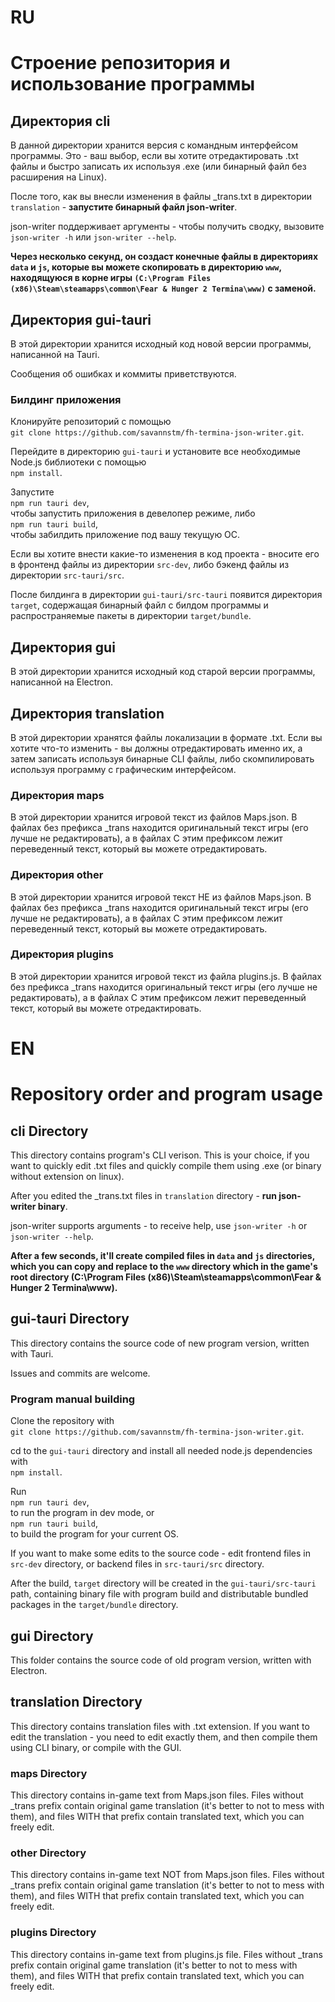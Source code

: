 # RU

# Строение репозитория и использование программы

## Директория cli

В данной директории хранится версия с командным интерфейсом программы. Это - ваш выбор, если вы хотите отредактировать .txt файлы и быстро записать их используя .exe (или бинарный файл без расширения на Linux).

После того, как вы внесли изменения в файлы \_trans.txt в директории `translation` - **запустите бинарный файл json-writer**.

json-writer поддерживает аргументы - чтобы получить сводку, вызовите `json-writer -h` или `json-writer --help`.

**Через несколько секунд, он создаст конечные файлы в директориях `data` и `js`, которые вы можете скопировать в директорию `www`, находящуюся в корне игры `(C:\Program Files (x86)\Steam\steamapps\common\Fear & Hunger 2 Termina\www)` с заменой.**

## Директория gui-tauri

В этой директории хранится исходный код новой версии программы, написанной на Tauri.

Сообщения об ошибках и коммиты приветствуются.

### Билдинг приложения

Клонируйте репозиторий с помощью\
`git clone https://github.com/savannstm/fh-termina-json-writer.git`.

Перейдите в директорию `gui-tauri` и установите все необходимые Node.js библиотеки с помощью\
`npm install`.

Запустите\
`npm run tauri dev`,\
чтобы запустить приложения в девелопер режиме, либо\
`npm run tauri build`,\
чтобы забилдить приложение под вашу текущую ОС.

Если вы хотите внести какие-то изменения в код проекта - вносите его в фронтенд файлы из директории `src-dev`, либо бэкенд файлы из директории `src-tauri/src`.

После билдинга в директории `gui-tauri/src-tauri` появится директория `target`, содержащая бинарный файл с билдом программы и распространяемые пакеты в директории `target/bundle`.

## Директория gui

В этой директории хранится исходный код старой версии программы, написанной на Electron.

## Директория translation

В этой директории хранятся файлы локализации в формате .txt. Если вы хотите что-то изменить - вы должны отредактировать именно их, а затем записать используя бинарные CLI файлы, либо скомпилировать используя программу с графическим интерфейсом.

### Директория maps

В этой директории хранится игровой текст из файлов Maps.json.
В файлах без префикса \_trans находится оригинальный текст игры (его лучше не редактировать), а в файлах C этим префиксом лежит переведенный текст, который вы можете отредактировать.

### Директория other

В этой директории хранится игровой текст НЕ из файлов Maps.json.
В файлах без префикса \_trans находится оригинальный текст игры (его лучше не редактировать), а в файлах C этим префиксом лежит переведенный текст, который вы можете отредактировать.

### Директория plugins

В этой директории хранится игровой текст из файла plugins.js.
В файлах без префикса \_trans находится оригинальный текст игры (его лучше не редактировать), а в файлах C этим префиксом лежит переведенный текст, который вы можете отредактировать.

# EN

# Repository order and program usage

## cli Directory

This directory contains program's CLI verison. This is your choice, if you want to quickly edit .txt files and quickly compile them using .exe (or binary without extension on linux).

After you edited the \_trans.txt files in `translation` directory - **run json-writer binary**.

json-writer supports arguments - to receive help, use `json-writer -h` or `json-writer --help`.

**After a few seconds, it'll create compiled files in `data` and `js` directories, which you can copy and replace to the `www` directory which in the game's root directory (C:\Program Files (x86)\Steam\steamapps\common\Fear & Hunger 2 Termina\www).**

## gui-tauri Directory

This directory contains the source code of new program version, written with Tauri.

Issues and commits are welcome.

### Program manual building

Clone the repository with\
`git clone https://github.com/savannstm/fh-termina-json-writer.git`.

cd to the `gui-tauri` directory and install all needed node.js dependencies with\
`npm install`.

Run\
`npm run tauri dev`,\
to run the program in dev mode, or\
`npm run tauri build`,\
to build the program for your current OS.

If you want to make some edits to the source code - edit frontend files in `src-dev` directory, or backend files in `src-tauri/src` directory.

After the build, `target` directory will be created in the `gui-tauri/src-tauri` path, containing binary file with program build and distributable bundled packages in the `target/bundle` directory.

## gui Directory

This folder contains the source code of old program version, written with Electron.

## translation Directory

This directory contains translation files with .txt extension. If you want to edit the translation - you need to edit exactly them, and then compile them using CLI binary, or compile with the GUI.

### maps Directory

This directory contains in-game text from Maps.json files.
Files without \_trans prefix contain original game translation (it's better to not to mess with them), and files WITH that prefix contain translated text, which you can freely edit.

### other Directory

This directory contains in-game text NOT from Maps.json files.
Files without \_trans prefix contain original game translation (it's better to not to mess with them), and files WITH that prefix contain translated text, which you can freely edit.

### plugins Directory

This directory contains in-game text from plugins.js file.
Files without \_trans prefix contain original game translation (it's better to not to mess with them), and files WITH that prefix contain translated text, which you can freely edit.

